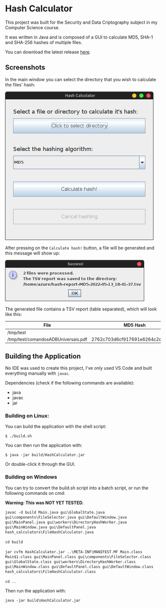 # Hash Calculator

This project was built for the Security and Data Criptography subject in my Computer Science course.

It was written in Java and is composed of a GUI to calculate MD5, SHA-1 and SHA-256 hashes of multiple files.

You can download the latest release [here](https://github.com/rhian-cs/puc-2021-2-java-hash-calculator/releases/latest).

## Screenshots

In the main window you can select the directory that you wish to calculate the files' hash:

![Main Window](docs/files/01-main-window.png)

After pressing on the `Calculate hash!` button, a file will be generated and this message will show up:

![Success Message](docs/files/02-popup.png)

The generated file contains a TSV report (table separated), which will look like this:

| File                                | MD5 Hash                         |
| ----------------------------------- | -------------------------------- |
| /tmp/test                           |                                  |
| /tmp/test/comandosADBUniversais.pdf | 2762c703d6cf917691e6264c2dee0033 |

## Building the Application

No IDE was used to create this project, I've only used VS Code and built everything manually with `javac`.

Dependencies (check if the following commands are available):

- java
- javac
- jar

### Building on Linux:

You can build the application with the shell script:

```console
$ ./build.sh
```

You can then run the application with:

```console
$ java -jar build/HashCalculator.jar
```

Or double-click it through the GUI.

### Building on Windows

You can try to convert the build.sh script into a batch script, or run the following commands on cmd:

**Warning: This was NOT YET TESTED.**

```console
javac -d build Main.java gui\GlobalState.java gui\components\FileSelector.java gui\DefaultWindow.java gui\MainPanel.java gui\workers\DirectoryHashWorker.java gui\MainWindow.java gui\DefaultPanel.java hash_calculators\FileHashCalculator.java

cd build

jar cvfm HashCalculator.jar ..\META-INF\MANIFEST.MF Main.class Main$1.class gui\MainPanel.class gui\components\FileSelector.class gui\GlobalState.class gui\workers\DirectoryHashWorker.class gui\MainWindow.class gui\DefaultPanel.class gui\DefaultWindow.class hash_calculators\FileHashCalculator.class

cd ..
```

Then run the application with:

```console
java -jar build\HashCalculator.jar
```
